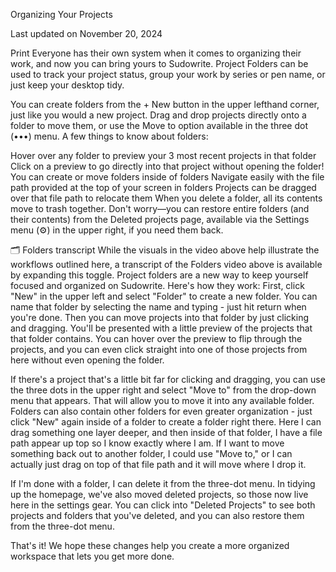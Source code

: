Organizing Your Projects

Last updated on November 20, 2024

Print
Everyone has their own system when it comes to organizing their work, and now you can bring yours to Sudowrite. Project Folders can be used to track your project status, group your work by series or pen name, or just keep your desktop tidy.


You can create folders from the + New button in the upper lefthand corner, just like you would a new project. Drag and drop projects directly onto a folder to move them, or use the Move to option available in the three dot (•••) menu. A few things to know about folders:

Hover over any folder to preview your 3 most recent projects in that folder
Click on a preview to go directly into that project without opening the folder!
You can create or move folders inside of folders
Navigate easily with the file path provided at the top of your screen in folders
Projects can be dragged over that file path to relocate them
When you delete a folder, all its contents move to trash together. Don't worry—you can restore entire folders (and their contents) from the Deleted projects page, available via the Settings menu (⚙️) in the upper right, if you need them back.

 
🗂️
Folders transcript
While the visuals in the video above help illustrate the workflows outlined here, a transcript of the Folders video above is available by expanding this toggle.
Project folders are a new way to keep yourself focused and organized on Sudowrite. Here's how they work: First, click "New" in the upper left and select "Folder" to create a new folder. You can name that folder by selecting the name and typing - just hit return when you're done. Then you can move projects into that folder by just clicking and dragging. You'll be presented with a little preview of the projects that that folder contains. You can hover over the preview to flip through the projects, and you can even click straight into one of those projects from here without even opening the folder.


If there's a project that's a little bit far for clicking and dragging, you can use the three dots in the upper right and select "Move to" from the drop-down menu that appears. That will allow you to move it into any available folder. Folders can also contain other folders for even greater organization - just click "New" again inside of a folder to create a folder right there.
Here I can drag something one layer deeper, and then inside of that folder, I have a file path appear up top so I know exactly where I am. If I want to move something back out to another folder, I could use "Move to," or I can actually just drag on top of that file path and it will move where I drop it.


If I'm done with a folder, I can delete it from the three-dot menu. In tidying up the homepage, we've also moved deleted projects, so those now live here in the settings gear. You can click into "Deleted Projects" to see both projects and folders that you've deleted, and you can also restore them from the three-dot menu.


That's it! We hope these changes help you create a more organized workspace that lets you get more done.